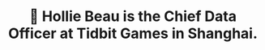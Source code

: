 ---
widget: blank
headless: true
weight: 5

title: "👋 Hollie Beau is the Chief Data Officer at Tidbit Games in Shanghai."
subtitle: ""

design:
  columns: '1'
  background:
    image: hello.jpg
    image_darken: 0.4
    image_size: cover
    image_position: right
    image_parallax: true
    text_color_light: true
advanced:
  css_style:
  css_class: fullscreen
  
---